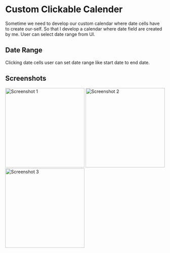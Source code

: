 # Custom Clickable Calender
Sometime we need to develop our custom calendar where date cells have to create our-self. So that I develop a calendar where date field are created by me. User can select date range from UI.

## Date Range
Clicking date cells user can set date range like start date to end date.  

## Screenshots 
<img src="https://github.com/aliahmedbd/CustomClickableCalender/blob/master/Screenshot_20180809-163417.png" width="250" alt="Screenshot 1"/>
<img src="https://github.com/aliahmedbd/CustomClickableCalender/blob/master/Screenshot_20180809-163422.png" width="250" alt="Screenshot 2"/>
<img src="https://github.com/aliahmedbd/CustomClickableCalender/blob/master/Screenshot_20180809-163432.png" width="250" alt="Screenshot 3"/>


